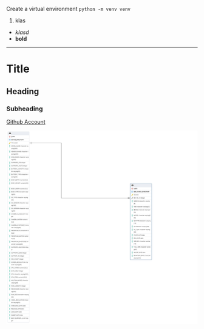 Create a virtual environment
`python -m venv venv` 

1. klas

- *klasd*
- **bold**

---

# Title
## Heading
### Subheading

[Github Account](https://github.com/Aleqyan666)

![Entity Relationship Diagram](erd_picture.png) 
